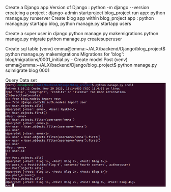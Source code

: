 Create a Django app
Version of Django : python -m django --version
createing a project : django-admin startproject blog_project
run app: python manage.py runserver
Create blog app within blog_project app : python manage.py startapp blog, python manage.py startapp users


Create a super user in django
python manage.py makemigrations
python manage.py migrate
python manage.py createsuperuser

Create sql table
(venv) emma@emma:~/ALX/backend/Django/blog_project$ python manage.py makemigrations
    Migrations for 'blog':
    blog/migrations/0001_initial.py
        - Create model Post
(venv) emma@emma:~/ALX/backend/Django/blog_project$ python manage.py sqlmigrate blog 0001

Query Data set
![alt text](image.png)